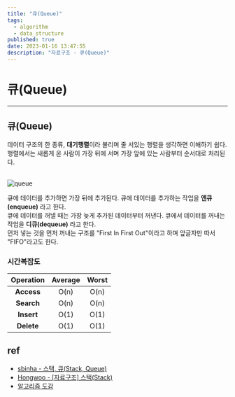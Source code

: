 ```yaml
---
title: "큐(Queue)"
tags:
  - algorithm
  - data_structure
published: true
date: 2023-01-16 13:47:55
description: "자료구조 - 큐(Queue)"
---
```


# 큐(Queue)

---

## 큐(Queue)

데이터 구조의 한 종류, **대기행렬**이라 불리며 줄 서있는 행렬을 생각하면 이해하기 쉽다.<br />
행렬에서는 새롭게 온 사람이 가장 뒤에 서며 가장 앞에 있는 사람부터 순서대로 처리된다.<br /><br />

![queue](queue.png)<br />

큐에 데이터를 추가하면 가장 뒤에 추가된다. 큐에 데이터를 추가하는 작업을 **엔큐(enqueue)** 라고 한다.<br />
큐에 데이터를 꺼낼 때는 가장 늦게 추가된 데이터부터 꺼낸다. 큐에서 데이터를 꺼내는 작업을 **디큐(dequeue)** 라고 한다.<br />
먼저 넣는 것을 먼저 꺼내는 구조를 "First In First Out"이라고 하며 앞글자만 따서 "FIFO"라고도 한다.<br />

### 시간복잡도

| Operation  | Average | Worst |
| :--------: | :-----: | :---: |
| **Access** |  O(n)   | O(n)  |
| **Search** |  O(n)   | O(n)  |
| **Insert** |  O(1)   | O(1)  |
| **Delete** |  O(1)   | O(1)  |

## ref

- [sbinha - 스택, 큐(Stack, Queue)](https://velog.io/@sbinha/%EC%8A%A4%ED%83%9D-%ED%81%90)
- [Hongwoo - [자료구조] 스택(Stack)](https://propercoding.tistory.com/18)
- [알고리즘 도감](https://apps.apple.com/kr/app/%EC%95%8C%EA%B3%A0%EB%A6%AC%EC%A6%98-%EB%8F%84%EA%B0%90/id1047532631)
